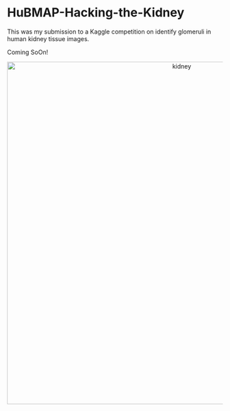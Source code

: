 # HuBMAP-Hacking-the-Kidney
This was my submission to a Kaggle competition on identify glomeruli in human kidney tissue images.

Coming SoOn!
<p align="center">
<img width="800" alt="kidney" src="https://user-images.githubusercontent.com/65843134/151290141-5fc25515-8948-4f7f-9947-43f699df3fe7.png">
</p>
